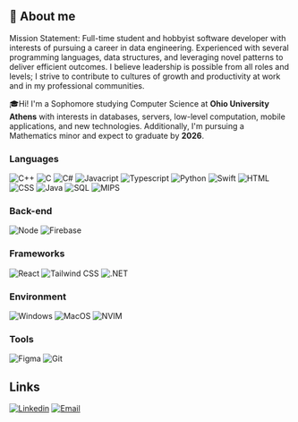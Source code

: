 ## 👋 About me

Mission Statement: Full-time student and hobbyist software developer with interests of pursuing a career in data engineering. Experienced with several programming languages, data structures, and leveraging novel patterns to deliver efficient outcomes. I believe leadership is possible from all roles
and levels; I strive to contribute to cultures of growth and productivity at work and in my professional communities.

🎓Hi! I'm a Sophomore studying Computer Science at **Ohio University Athens** with interests in databases, servers, low-level computation, mobile applications, and new technologies. Additionally, I'm pursuing a Mathematics minor and expect to graduate by **2026**.

### Languages

![C++](https://img.shields.io/badge/C++-blue?style=for-the-badge&logo=cplusplus&logoColor=white)
![C](https://img.shields.io/badge/C-blue?style=for-the-badge&logo=c&logoColor=white)
![C#](https://img.shields.io/badge/Csharp-blue?style=for-the-badge&logo=csharp&logoColor=white)
![Javacript](https://img.shields.io/badge/Javascript-black?style=for-the-badge&logo=Javascript&logoColor=gold)
![Typescript](https://img.shields.io/badge/Typescript-3178C6?style=for-the-badge&logo=Typescript&logoColor=white)
![Python](https://img.shields.io/badge/Python-white?style=for-the-badge&logo=Python&logoColor=yellow)
![Swift](https://img.shields.io/badge/Swift-orange?style=for-the-badge&logo=Swift&logoColor=white)
![HTML](https://img.shields.io/badge/HTML-E34F26?style=for-the-badge&logo=html5&logoColor=white)
![CSS](https://img.shields.io/badge/CSS-1572B6?style=for-the-badge&logo=css3&logoColor=white)
![Java](https://img.shields.io/badge/Java-red?style=for-the-badge&logo=java&logoColor=white)
![SQL](https://img.shields.io/badge/SQL-blue?style=for-the-badge&logo=sql&logoColor=white)
![MIPS](https://img.shields.io/badge/mips-red?style=for-the-badge&logo=mips&logoColor=white)

### Back-end

![Node](https://img.shields.io/badge/Node.js-black?style=for-the-badge&logo=Node.js&logoColor=green)
![Firebase](https://img.shields.io/badge/Firebase-white?style=for-the-badge&logo=Firebase&logoColor=orange)

### Frameworks

![React](https://img.shields.io/badge/React-blue?style=for-the-badge&logo=React&logoColor=white)
![Tailwind CSS](https://img.shields.io/badge/Tailwind-blue?style=for-the-badge&logo=Tailwind-css&logoColor=white)
![.NET](https://img.shields.io/badge/dotnet-blue?style=for-the-badge&logo=dotnet&logoColor=black)

### Environment

![Windows](https://img.shields.io/badge/Windows_10-darkblue?style=for-the-badge&logo=Windows&logoColor=white)
![MacOS](https://img.shields.io/badge/macOS-black?style=for-the-badge&logo=Apple&logoColor=white)
![NVIM](https://img.shields.io/badge/VIM-007ACC?style=for-the-badge&logo=VIM&logoColor=white)

### Tools

![Figma](https://img.shields.io/badge/Figma-pink?style=for-the-badge&logo=Figma&logoColor=white)
![Git](https://img.shields.io/badge/git-red?style=for-the-badge&logo=git&logoColor=white)

## Links
[![Linkedin](https://img.shields.io/badge/Linkedin-0077B5?style=for-the-badge&logo=Linkedin&logoColor=white)](https://www.linkedin.com/in/zacharywolfe295/)
[![Email](https://img.shields.io/badge/Email-green?style=for-the-badge&logo=Gmail&logoColor=white)](mailto:zacharywolfe29@gmail.com)
